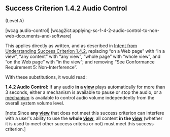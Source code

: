 ## Success Criterion 1.4.2 Audio Control

(Level A)

[wcag:audio-control]
[wcag2ict:applying-sc-1-4-2-audio-control-to-non-web-documents-and-software]

This applies directly as written, and as described in [Intent from Understanding Success Criterion 1.4.2](https://www.w3.org/WAI/WCAG22/Understanding/audio-control#intent), replacing “on a Web page” with “in a view”, “any content” with “any view”, “whole page” with “whole view”, and “on the Web page” with “in the view”; and removing “See Conformance Requirement 5: Non-Interference”.

With these substitutions, it would read:

**1.4.2 Audio Control:** If any audio **in a [view](#x1-2-1-page)** plays automatically for more than 3 seconds, either a mechanism is available to pause or stop the audio, or a [mechanism](https://www.w3.org/TR/WCAG22/#dfn-mechanism) is available to control audio volume independently from the overall system volume level.

[note:Since **any [view](#x1-2-1-page)** that does not meet this success criterion can interfere with a user's ability to use the **whole [view](#x1-2-1-page)**, all content **in the [view](#x1-2-1-page)** (whether it is used to meet other success criteria or not) must meet this success criterion.]
